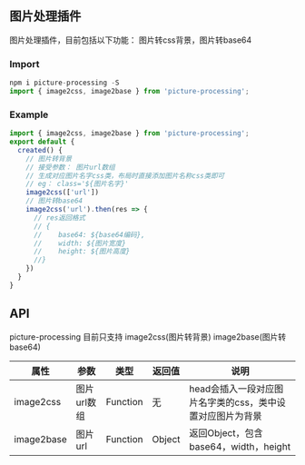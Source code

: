 ## 图片处理插件
图片处理插件，目前包括以下功能： 图片转css背景，图片转base64

### Import
```js
npm i picture-processing -S
import { image2css, image2base } from 'picture-processing';
```

### Example

```js
import { image2css, image2base } from 'picture-processing';
export default {
  created() {
    // 图片转背景 
    // 接受参数： 图片url数组
    // 生成对应图片名字css类，布局时直接添加图片名称css类即可
    // eg： class='${图片名字}'
    image2css(['url'])
    // 图片转base64
    image2css('url').then(res => {
      // res返回格式
      // {
      //    base64: ${base64编码},
      //    width: ${图片宽度}
      //    height: ${图片高度}
      //}
    })
  }
}
```

## **API**
picture-processing 目前只支持 image2css(图片转背景) image2base(图片转base64)

| 属性 | 参数 | 类型 | 返回值 | 说明 |
| ------ | ------ | ------ | ------ | ------ |
| image2css | 图片url数组 | Function | 无 | head会插入一段对应图片名字类的css，类中设置对应图片为背景|
| image2base | 图片url | Function | Object | 返回Object，包含base64，width，height|


